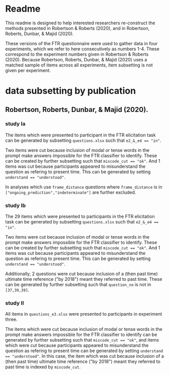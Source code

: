 # Readme

This readme is designed to help interested researchers re-construct the methods presented in Robertson & Roberts (2020), and in Robertson, Roberts, Dunbar, & Majid (2020).

These versions of the FTR questionnaire were used to gather data in four experiments, which we refer to here consecutively as numbers 1-4. These correspond to the experiment numbers given in Robertson & Roberts (2020). Because Robertson, Roberts, Dunbar, & Majid (2020) uses a matched sample of items across all experiments, item subsetting is not given per experiment.

# data subsetting by publication

## Robertson, Roberts, Dunbar, & Majid (2020).
### study Ia
The items which were presented to participant in the FTR elicitation task can be generated by subsetting `questions.xlsx` such that `e2_&_e4 == "in"`. 

Two items were cut because inclusion of modal or tense words in the prompt make answers impossible for the FTR classifier to identify. These can be created by  further subsetting such that `miscode_cut == "ok"`. And 1 items was cut because participants appeared to misunderstand the question as refering to present time. This can be generated by setting `understand == "understood"`. 

In analyses which use `frame_distance` questions where `frame_distance` is in `["ongoing_prediction","indeterminate"]` are further excluded.

### study Ib
The 29 items which were presented to participants in the FTR elicitation task can be generated by subsetting `questions.xlsx` such that `e2_&_e4 == "in"`. 

Two items were cut because inclusion of modal or tense words in the prompt make answers impossible for the FTR classifier to identify. These can be created by  further subsetting such that `miscode_cut == "ok"`. And 1 items was cut because participants appeared to misunderstand the question as refering to present time. This can be generated by setting `understand == "understood"`. 

Additionally, 2 questions were cut because inclusion of a (then past time) ultimate time reference ("by 2018") meant they referred to past time. These can be generated by further subsetting such that `question_no` is not in `[37,39,39]`. 

<!-- In analyses which use `frame_distance` questions where `frame_distance` is in `["ongoing_prediction","indeterminate"]` are further excluded. -->

### study II
All items in `questions_e3.xlsx` were presented to participants in experiment three. 

The items which were cut because inclusion of modal or tense words in the prompt make answers impossible for the FTR classifier to identify can be generated by  further subsetting such that `miscode_cut == "ok"`, and items which were cut because participants appeared to misunderstand the question as refering to present time can be generated by setting `understand == "understood"`. In this case, the item which was cut because inclusion of a (then past time) ultimate time reference ("by 2018") meant they referred to past time is indexed by `miscode_cut`.


<!-- ## Robertson & Roberts (2020)

### experiment one
The items which are used can be generated by subsetting `questions.xlsx` such that: `miscode_cut == "ok"`,  `understand == "understood"`, and `e1_uploaded == "in"`. The matched sample generated by additionally subsetting such that  `e1_intersection == "in"`.

### experiment two 
The items which are used can be generated by subsetting `questions.xlsx` such that: `e2_&_e4 == "in"`, `miscode_cut == "ok"`, and `understand == "understood"`.

### experiment three
 The items which are used can be generated by subsetting `questions_e3.xlsx` such that: `miscode_cut == "ok"`, and `understand == "understood"`.
 
 ### experiment four
Identically to experiment two, the items which were used can be generated by subsetting `questions.xlsx` such that: `e2_&_e4 == "in"`, `miscode_cut == "ok"`, and `understand == "understood"`.


## further notes
Readers will note that the questions which comprise the test battery in experiment three are different from those in exps. 1, 2, and 4. However, some questions are the same. These are indexed by the `uneek` collumn, i.e. questions with the same value of `uneek` are identical between `questions.xlsx` and `questions_e3.xlsx`. -->

